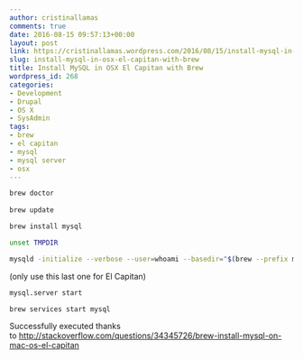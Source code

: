 ```yaml
---
author: cristinallamas
comments: true
date: 2016-08-15 09:57:13+00:00
layout: post
link: https://cristinallamas.wordpress.com/2016/08/15/install-mysql-in-osx-el-capitan-with-brew/
slug: install-mysql-in-osx-el-capitan-with-brew
title: Install MySQL in OSX El Capitan with Brew
wordpress_id: 268
categories:
- Development
- Drupal
- OS X
- SysAdmin
tags:
- brew
- el capitan
- mysql
- mysql server
- osx
---
```

```bash
brew doctor
    
brew update

brew install mysql

unset TMPDIR

mysqld -initialize --verbose --user=whoami --basedir="$(brew --prefix mysql)" --datadir=/usr/local/var/mysql --tmpdir=/tmp

```
(only use this last one for El Capitan)

```bash
mysql.server start

brew services start mysql

```
Successfully executed thanks to http://stackoverflow.com/questions/34345726/brew-install-mysql-on-mac-os-el-capitan
